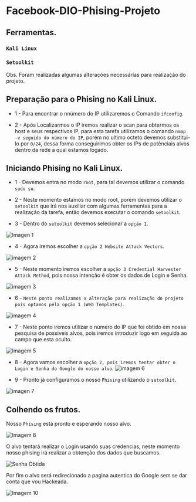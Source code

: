 # Facebook-DIO-Phising-Projeto
## Ferramentas.
###   ```Kali Linux```
###   ```Setoolkit```
Obs. Foram realizadas algumas alterações necessárias para realização do projeto.

## Preparação para o Phising no Kali Linux.

- 1 - Para encontrar o nnúmero do IP utilizaremos o Comando ```ifconfig```. 
 
- 2 - Após Localizarmos o IP iremos realizar o scan para obtermos os host e seus respectivos IP, para esta tarefa utilizamos o  comando 
    ```nmap -v seguido do número do IP```, porém no ultimo octeto devemos substitui-lo por ```0/24```, dessa forma conseguirimos obter os IPs de potênciais alvos 
 dentro da rede a qual estamos logado.

## Iniciando Phising no Kali Linux.

- 1 - Devemos entra no modo ```root```, para tal devemos utilizar o comando ```sudo su```.
 
- 2 - Neste momento estamos no modo root, porém devemos utilizar o ```setoolkit``` que irá nos auxiliar com algumas ferramentas para a realização da 
 tarefa, então devemos executar o comando ```setoolkit```.
 
- 3 - Dentro do ```setoolkit``` devemos selecionar a ```opção 1```.

![Imagen 1](https://github.com/elvys-santos/Facebook-DIO-Phising-Projeto/assets/110802178/4856f372-092f-48ff-825e-2296979bb0d6)

- 4 - Agora iremos escolher a ```opção 2 Website Attack Vectors```.

![imagem 2](https://github.com/elvys-santos/Facebook-DIO-Phising-Projeto/assets/110802178/8c26176d-da37-444a-a8fb-7cceee3f0911)

- 5 - Neste momento iremos escolher a ```opção 3 Credential Harvester Attack Method```, pois nossa intenção é obter os dados de Login e Senha.

![imagem 3](https://github.com/elvys-santos/Facebook-DIO-Phising-Projeto/assets/110802178/3239675e-8269-4ae9-9c9f-f067758dd41f)

- 6 - ```Neste ponto realizamos a alteração para realização do projeto pois optamos pela opção 1 (Web Templates)```.

![imagem 4](https://github.com/elvys-santos/Facebook-DIO-Phising-Projeto/assets/110802178/1e552001-8d65-413f-ad37-e4924eb369b7)

- 7 - Neste ponto iremos utilizar o número do IP que foi obtido em nossa pesquisa de possiveis alvos, pois iremos introduzir logo em seguida ao campo que esta oculto.

![Imagem 5](https://github.com/elvys-santos/Facebook-DIO-Phising-Projeto/assets/110802178/1a579aa7-f5ed-48bf-bb81-142766e4cebc)

- 8 - Agora vamos escolher a ```opção 2, pois iremos tentar obter o Login e Senha do Google do nosso alvo```.
![imagem 6](https://github.com/elvys-santos/Facebook-DIO-Phising-Projeto/assets/110802178/6650e87d-adc8-4c84-8fef-efe957734dc3)

 - 9 - Pronto já configuramos o nosso ```Phising``` utilizando o ```setoolkit```.

![imagen 7](https://github.com/elvys-santos/Facebook-DIO-Phising-Projeto/assets/110802178/5fd81b79-875f-42bc-bf0a-d7e91e43bc4b)

## Colhendo os frutos.
 Nosso ```Phising``` está pronto e esperando nosso alvo.

![Imagem 8](https://github.com/elvys-santos/Facebook-DIO-Phising-Projeto/assets/110802178/4568d9e6-2fdb-4292-aefe-81d74146ff9d)

 O alvo tentará realizar o Login usando suas credencias, neste momento nosso phising irá realizar a obtenção dos dados que buscamos.
 
![Senha Obtida](https://github.com/elvys-santos/Facebook-DIO-Phising-Projeto/assets/110802178/1d92075b-e86c-4ed1-91ba-d77e3b69eb91)

 Por fim o alvo será redirecionado a pagina autentica do Google sem se dar conta que vou Hackeada.
 
![Imagem 10](https://github.com/elvys-santos/Facebook-DIO-Phising-Projeto/assets/110802178/e73ee8d1-4475-446e-93f7-827b6a6e2008)









